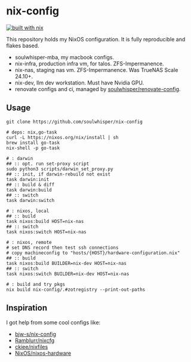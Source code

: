 # nix-config

[![built with nix](https://img.shields.io/badge/built_with_nix-blue?style=for-the-badge&logo=nixos&logoColor=white)](https://builtwithnix.org)

This repository holds my NixOS configuration. It is fully reproducible and flakes based.

- soulwhisper-mba, my macbook configs.
- nix-infra, production infra vm, for talos. ZFS-Impermanence.
- nix-nas, staging nas vm. ZFS-Impermanence. Was TrueNAS Scale 24.10+.
- nix-dev, llm dev workstation. Must have Nvidia GPU.
- renovate configs and ci, managed by [soulwhisper/renovate-config](https://github.com/soulwhisper/renovate-config).

## Usage

```shell
git clone https://github.com/soulwhisper/nix-config

# deps: nix,go-task
curl -L https://nixos.org/nix/install | sh
brew install go-task
nix-shell -p go-task

# : darwin
## :: opt. run set-proxy script
sudo python3 scripts/darwin_set_proxy.py
## :: init, if darwin-rebuild not exist
task darwin:init
## :: build & diff
task darwin:build
## :: switch
task darwin:switch

# : nixos, local
## :: build
task nixos:build HOST=nix-nas
## :: switch
task nixos:switch HOST=nix-nas

# : nixos, remote
# set DNS record then test ssh connections
# copy machineconfig to "hosts/{HOST}/hardware-configuration.nix"
## :: build
task nixos:build BUILDER=nix-dev HOST=nix-nas
## :: switch
task nixos:switch BUILDER=nix-dev HOST=nix-nas

# : build and try pkgs
nix build nix-config/.#zotregistry --print-out-paths
```

## Inspiration

I got help from some cool configs like:

- [bjw-s/nix-config](https://github.com/bjw-s/nix-config)
- [Ramblurr/nixcfg](https://github.com/Ramblurr/nixcfg)
- [ckiee/nixfiles](https://github.com/ckiee/nixfiles)
- [NixOS/nixos-hardware](https://github.com/NixOS/nixos-hardware)
